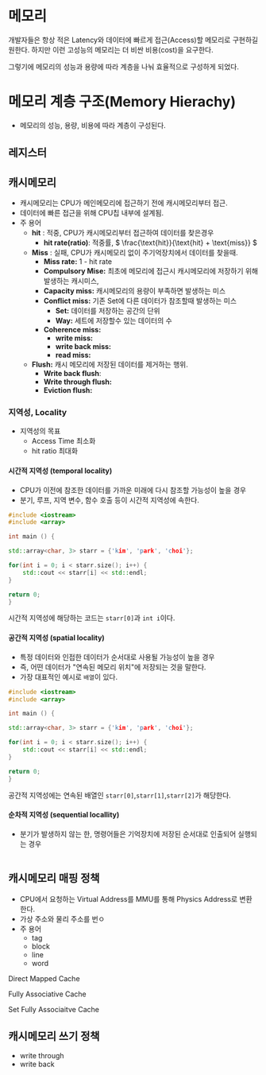 # 메모리
개발자들은 항상 적은 Latency와 데이터에 빠르게 접근(Access)할 메모리로 구현하길 원한다. 하지만 이런 고성능의 메모리는 더 비싼 비용(cost)을 요구한다.

그렇기에 메모리의 성능과 용량에 따라 계층을 나눠 효율적으로 구성하게 되었다. 


# 메모리 계층 구조(Memory Hierachy)
 - 메모리의 성능, 용량, 비용에 따라 계층이 구성된다.

## 레지스터


## 캐시메모리
 - 캐시메모리는 CPU가 메인메모리에 접근하기 전에 캐시메모리부터 접근.
 - 데이터에 빠른 접근을 위해 CPU칩 내부에 설계됨.
 - 주 용어
   - **hit** : 적중, CPU가 캐시메모리부터 접근하여 데이터를 찾은경우
     - **hit rate(ratio)**: 적중률, $ \frac{\text{hit}}{\text{hit} + \text{miss}} $
   - **Miss** : 실패, CPU가 캐시메모리 없이 주기억장치에서 데이터를 찾을때.
     - **Miss rate:** 1 - hit rate
     - **Compulsory  Mise:** 최초에 메모리에 접근시 캐시메모리에 저장하기 위해 발생하는 캐시미스, 
     - **Capacity miss:** 캐시메모리의 용량이 부족하면 발생하는 미스
     - **Conflict miss:** 기존 Set에 다른 데이터가 참조할때 발생하는 미스
        + **Set:** 데이터를 저장하는 공간의 단위
        + **Way:** 세트에 저장할수 있는 데이터의 수
     - **Coherence miss:** 
        + **write miss:**
        + **write back miss:**
        + **read miss:**
    - **Flush:** 캐시 메모리에 저장된 데이터를 제거하는 행위.
      -  **Write back flush**: 
      -  **Write through flush:**
      -  **Eviction flush:**

### 지역성, Locality

- 지역성의 목표
  - Access Time 최소화
  - hit ratio 최대화

 #### 시간적 지역성 (temporal locality)
- CPU가 이전에 참조한 데이터를 가까운 미래에 다시 참조할 가능성이 높을 경우
- 분기, 루프, 지역 변수, 함수 호출 등이 시간적 지역성에 속한다.


```cpp
#include <iostream>
#include <array>

int main () {

std::array<char, 3> starr = {'kim', 'park', 'choi'};

for(int i = 0; i < starr.size(); i++) {
    std::cout << starr[i] << std::endl;
}

return 0;
}
```
시간적 지역성에 해당하는 코드는 `starr[0]`과 `int i`이다. 

 #### 공간적 지역성 (spatial locality)
- 특정 데이터와 인접한 데이터가 순서대로 사용될 가능성이 높을 경우
- 즉, 어떤 데이터가 "연속된 메모리 위치"에 저장되는 것을 말한다.
- 가장 대표적인 예시로 `배열`이 있다.

```cpp
#include <iostream>
#include <array>

int main () {

std::array<char, 3> starr = {'kim', 'park', 'choi'};

for(int i = 0; i < starr.size(); i++) {
    std::cout << starr[i] << std::endl;
}

return 0;
}
```
공간적 지역성에는 연속된 배열인 `starr[0]`,`starr[1]`,`starr[2]`가 해당한다.


 #### 순차적 지역성 (sequential locallity)
 - 분기가 발생하지 않는 한, 명령어들은 기억장치에 저장된 순서대로 인출되어 실행되는 경우
```cpp
```


## 캐시메모리 매핑 정책
- CPU에서 요청하는 Virtual Address를 MMU를 통해 Physics Address로 변환한다.
- 가상 주소와 물리 주소를 번ㅇ
- 주 용어
    - tag
    - block
    - line
    - word
  
Direct Mapped Cache

Fully Associative Cache

Set Fully Associaitve Cache


## 캐시메모리 쓰기 정책

- write through
- write back
